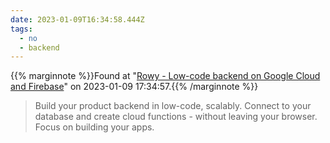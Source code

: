 ```yaml
---
date: 2023-01-09T16:34:58.444Z
tags:
  - no
  - backend
---
```

{{% marginnote %}}Found at "[Rowy - Low-code backend on Google Cloud and Firebase](https://www.rowy.io/)" on 2023-01-09 17:34:57.{{% /marginnote %}}

> Build your product backend in low-code, scalably. Connect to your database and create cloud functions - without leaving your browser. Focus on building your apps.

